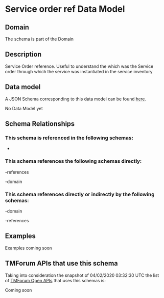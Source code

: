 # Service order ref Data Model

## Domain

The  schema is part of the  Domain

## Description

Service Order reference. Useful to understand the which was the Service order through which the service was instantiated in the service inventory

## Data model

A JSON Schema corresponding to this data model can be found
[here](https://github.com/tmforum-rand/schemas/blob/candidates/Service/ServiceOrderRef.schema.json).

No Data Model yet

## Schema Relationships

### This schema is referenced in the following schemas:

-

### This schema references the following schemas directly:

-references

-domain

### This schema references directly or indirectly by the following schemas:

-domain

-references



## Examples

Examples coming soon

## TMForum APIs that use this schema

Taking into consideration the snapshot of 04/02/2020 03:32:30 UTC the list of [TMForum Open APIs](https://www.tmforum.org/open-apis/) that uses this schemas is:

Coming soon